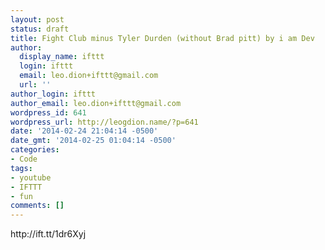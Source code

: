 ```yaml
---
layout: post
status: draft
title: Fight Club minus Tyler Durden (without Brad pitt) by i am Dev
author:
  display_name: ifttt
  login: ifttt
  email: leo.dion+ifttt@gmail.com
  url: ''
author_login: ifttt
author_email: leo.dion+ifttt@gmail.com
wordpress_id: 641
wordpress_url: http://leogdion.name/?p=641
date: '2014-02-24 21:04:14 -0500'
date_gmt: '2014-02-25 01:04:14 -0500'
categories:
- Code
tags:
- youtube
- IFTTT
- fun
comments: []
---
```

<p>http:&#47;&#47;ift.tt&#47;1dr6Xyj</p>
